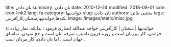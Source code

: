 title: نان دادن
summary: نان دادن
date: 2010-12-24
modified: 2018-08-01
icon:  icon-link2
lang: fa
category: خواندنیها
slug: نان-دادن
authors: مجتبی بنائی
tags: نکته‌ها,خواندنیها,سخنان,کارآفرینی
image: /images/static/misc.jpg

s: خواندنیها | سخنان | کارآفرینی    خواجه عبدالله انصاری فرمود :  بدانکه، نماز زیاده خواندن، کار پیرزنان است  و روزه فزون داشتن، صرفه  نان است  و حج نمودن، تماشای جهان است .  اما نان دادن، کار مردان است .